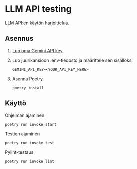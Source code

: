 # LLM API testing

LLM API:en käytön harjoittelua.

## Asennus

 1. [Luo oma Gemini API key](https://ai.google.dev/gemini-api/docs/api-key)

 2. Luo juurikansioon .env-tiedosto ja määrittele sen sisällöksi

        GEMINI_API_KEY=<YOUR_API_KEY_HERE>

 3. Asenna Poetry

        poetry install

## Käyttö

Ohjelman ajaminen

    poetry run invoke start

Testien ajaminen

    poetry run invoke test

Pylint-testaus

    poetry run invoke lint
